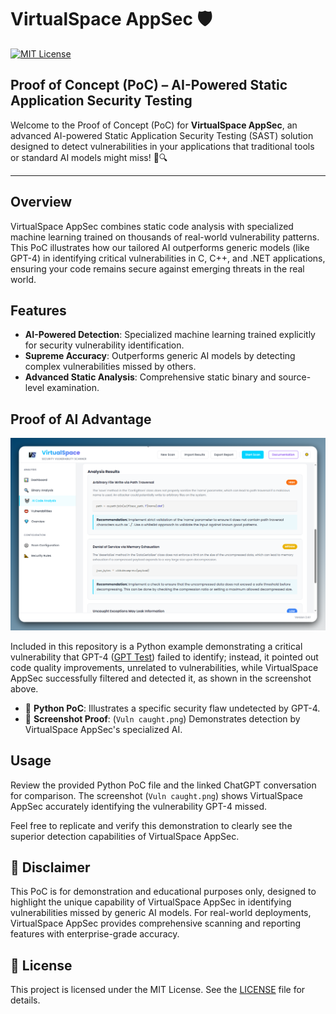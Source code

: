 # VirtualSpace AppSec 🛡️

[![MIT License](https://img.shields.io/badge/License-MIT-yellow.svg)](LICENSE)

## Proof of Concept (PoC) – AI-Powered Static Application Security Testing

Welcome to the Proof of Concept (PoC) for **VirtualSpace AppSec**, an advanced AI-powered Static Application Security Testing (SAST) solution designed to detect vulnerabilities in your applications that traditional tools or standard AI models might miss! 🧠🔍

---

## Overview

VirtualSpace AppSec combines static code analysis with specialized machine learning trained on thousands of real-world vulnerability patterns. This PoC illustrates how our tailored AI outperforms generic models (like GPT-4) in identifying critical vulnerabilities in C, C++, and .NET applications, ensuring your code remains secure against emerging threats in the real world.

## Features

- **AI-Powered Detection**: Specialized machine learning trained explicitly for security vulnerability identification.
- **Supreme Accuracy**: Outperforms generic AI models by detecting complex vulnerabilities missed by others.
- **Advanced Static Analysis**: Comprehensive static binary and source-level examination.

## Proof of AI Advantage

![Vuln caught](Vuln-caught.png)

Included in this repository is a Python example demonstrating a critical vulnerability that GPT-4 ([GPT Test](https://chatgpt.com/c/688decd4-02e0-832c-812d-1bcb8c7df120)) failed to identify; instead, it pointed out code quality improvements, unrelated to vulnerabilities, while VirtualSpace AppSec successfully filtered and detected it, as shown in the screenshot above.

- 📌 **Python PoC**: Illustrates a specific security flaw undetected by GPT-4.
- 📸 **Screenshot Proof**: (`Vuln caught.png`) Demonstrates detection by VirtualSpace AppSec's specialized AI.

## Usage

Review the provided Python PoC file and the linked ChatGPT conversation for comparison. The screenshot (`Vuln caught.png`) shows VirtualSpace AppSec accurately identifying the vulnerability GPT-4 missed.

Feel free to replicate and verify this demonstration to clearly see the superior detection capabilities of VirtualSpace AppSec.

## 📜 Disclaimer

This PoC is for demonstration and educational purposes only, designed to highlight the unique capability of VirtualSpace AppSec in identifying vulnerabilities missed by generic AI models. For real-world deployments, VirtualSpace AppSec provides comprehensive scanning and reporting features with enterprise-grade accuracy.

## 📜 License

This project is licensed under the MIT License. See the [LICENSE](LICENSE) file for details.
